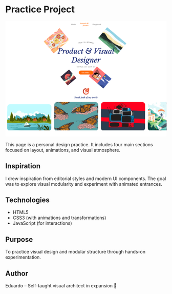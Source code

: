# Practice Project

![Preview](Artemis/images/Preview.png)

This page is a personal design practice. It includes four main sections focused on layout, animations, and visual atmosphere.

## Inspiration

I drew inspiration from editorial styles and modern UI components. The goal was to explore visual modularity and experiment with animated entrances.

## Technologies

- HTML5  
- CSS3 (with animations and transformations)  
- JavaScript (for interactions)

## Purpose

To practice visual design and modular structure through hands-on experimentation.

## Author

Eduardo – Self-taught visual architect in expansion 🚀
